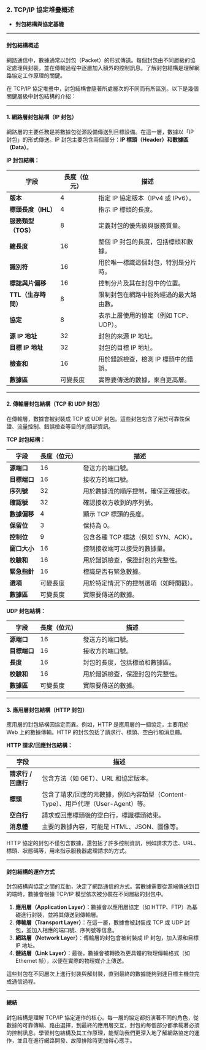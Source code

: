 ### 2. **TCP/IP 協定堆疊概述**  
   - **封包結構與協定基礎**  

---

#### **封包結構概述**

網路通信中，數據通常以封包（Packet）的形式傳送。每個封包由不同層級的協定處理與封裝，並在傳輸過程中逐層加入額外的控制訊息。了解封包結構是理解網路協定工作原理的關鍵。

在 TCP/IP 協定堆疊中，封包結構會隨著所處層次的不同而有所區別。以下是幾個關鍵層級中封包結構的介紹：

---

#### **1. 網路層封包結構（IP 封包）**

網路層的主要任務是將數據包從源設備傳送到目標設備。在這一層，數據以「IP 封包」的形式傳送。IP 封包主要包含兩個部分：**IP 標頭（Header）**和**數據區（Data）**。

**IP 封包結構：**

| **字段**             | **長度（位元）** | **描述**                               |
|----------------------|------------------|----------------------------------------|
| **版本**             | 4                | 指定 IP 協定版本（IPv4 或 IPv6）。     |
| **標頭長度（IHL）**   | 4                | 指示 IP 標頭的長度。                   |
| **服務類型（TOS）**   | 8                | 定義封包的優先級與服務質量。           |
| **總長度**           | 16               | 整個 IP 封包的長度，包括標頭和數據。   |
| **識別符**           | 16               | 用於唯一標識這個封包，特別是分片時。   |
| **標誌與片偏移**     | 16               | 控制分片及其在封包中的位置。           |
| **TTL（生存時間）**  | 8                | 限制封包在網路中能夠經過的最大路由數。 |
| **協定**             | 8                | 表示上層使用的協定（例如 TCP、UDP）。   |
| **源 IP 地址**       | 32               | 封包的來源 IP 地址。                   |
| **目標 IP 地址**     | 32               | 封包的目標 IP 地址。                   |
| **檢查和**           | 16               | 用於錯誤檢查，檢測 IP 標頭中的錯誤。   |
| **數據區**           | 可變長度         | 實際要傳送的數據，來自更高層。         |

---

#### **2. 傳輸層封包結構（TCP 和 UDP 封包）**

在傳輸層，數據會被封裝成 TCP 或 UDP 封包。這些封包包含了用於可靠性保證、流量控制、錯誤檢查等目的的頭部資訊。

**TCP 封包結構：**

| **字段**             | **長度（位元）** | **描述**                             |
|----------------------|------------------|--------------------------------------|
| **源端口**           | 16               | 發送方的端口號。                     |
| **目標端口**         | 16               | 接收方的端口號。                     |
| **序列號**           | 32               | 用於數據流的順序控制，確保正確接收。 |
| **確認號**           | 32               | 確認接收方收到的序列號。             |
| **數據偏移**         | 4                | 顯示 TCP 標頭的長度。                |
| **保留位**           | 3                | 保持為 0。                          |
| **控制位**           | 9                | 包含各種 TCP 標誌（例如 SYN、ACK）。 |
| **窗口大小**         | 16               | 控制接收端可以接受的數據量。         |
| **校驗和**           | 16               | 用於錯誤檢查，保證封包的完整性。     |
| **緊急指針**         | 16               | 標識是否有緊急數據。                 |
| **選項**             | 可變長度         | 用於特定情況下的控制選項（如時間戳）。 |
| **數據區**           | 可變長度         | 實際要傳送的數據。                   |

**UDP 封包結構：**

| **字段**             | **長度（位元）** | **描述**                             |
|----------------------|------------------|--------------------------------------|
| **源端口**           | 16               | 發送方的端口號。                     |
| **目標端口**         | 16               | 接收方的端口號。                     |
| **長度**             | 16               | 封包的長度，包括標頭和數據區。       |
| **校驗和**           | 16               | 用於錯誤檢查，保證封包的完整性。     |
| **數據區**           | 可變長度         | 實際要傳送的數據。                   |

---

#### **3. 應用層封包結構（HTTP 封包）**

應用層的封包結構因協定而異。例如，HTTP 是應用層的一個協定，主要用於 Web 上的數據傳輸。HTTP 的封包包括了請求行、標頭、空白行和消息體。

**HTTP 請求/回應封包結構：**

| **字段**             | **描述**                             |
|----------------------|--------------------------------------|
| **請求行 / 回應行**   | 包含方法（如 GET）、URL 和協定版本。  |
| **標頭**             | 包含了請求/回應的元數據，例如內容類型（Content-Type）、用戶代理（User-Agent）等。 |
| **空白行**           | 請求或回應標頭後的空白行，標識標頭結束。|
| **消息體**           | 主要的數據內容，可能是 HTML、JSON、圖像等。 |

HTTP 協定的封包不僅包含數據，還包括了許多控制資訊，例如請求方法、URL、標頭、狀態碼等，用來指示服務器處理請求的方式。

---

#### **封包結構的運作方式**

封包結構與協定之間的互動，決定了網路通信的方式。當數據需要從源端傳送到目的端時，數據會根據 TCP/IP 模型依次被分裝在不同層級的封包中。

1. **應用層（Application Layer）**：數據會以應用層協定（如 HTTP、FTP）為基礎進行封裝，並將其傳送到傳輸層。
2. **傳輸層（Transport Layer）**：在這一層，數據會被封裝成 TCP 或 UDP 封包，並加入相應的端口號、序列號等信息。
3. **網路層（Network Layer）**：傳輸層的封包會被封裝成 IP 封包，加入源和目標 IP 地址。
4. **鏈路層（Link Layer）**：最後，數據會被轉換為更具體的物理傳輸格式（如 Ethernet 帧），以便在實際的物理媒介上傳送。

這些封包在不同層次上進行封裝與解封裝，直到最終的數據能夠到達目標主機並完成通信過程。

---

#### **總結**

封包結構是理解 TCP/IP 協定運作的核心。每一層的協定都扮演著不同的角色，從數據的可靠傳輸、路由選擇，到最終的應用層交互，封包的每個部分都承載著必須的控制訊息。學習封包結構及其工作原理，能幫助我們更深入地了解網路協定的運作，並且在進行網路開發、故障排除時更加得心應手。